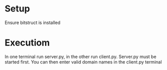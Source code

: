 
# Setup
Ensure bitstruct is installed

# Executiom
In one terminal run server.py, in the other run client.py. 
Server.py must be started first. You can then enter valid domain names
in the client.py terminal